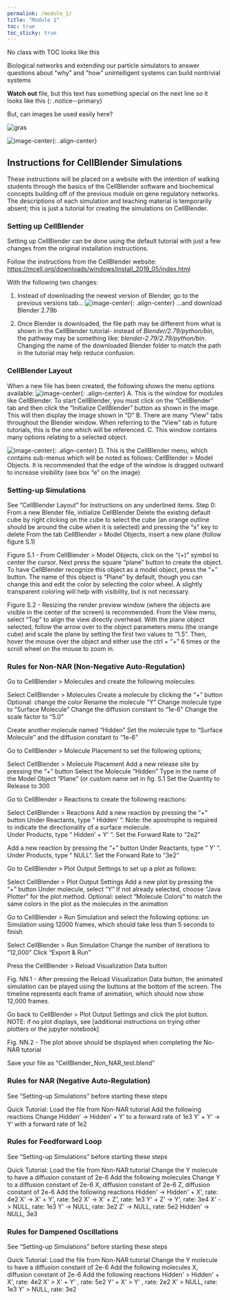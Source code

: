 ```yaml
---
permalink: /module_1/
title: "Module 1"
toc: true
toc_sticky: true
---
```


No class with TOC looks like this

Biological networks and extending our particle simulators to answer questions about "why" and "how" unintelligent systems can build nontrivial systems

**Watch out** file, but this text has something special on the next line so it looks like this
{: .notice--primary}

But, can images be used easily here? 

![gras](assets/images/bio-photo.jpg)

![image-center](../assets/images/m1_image1.png){: .align-center}



## Instructions for CellBlender Simulations 

These instructions will be placed on a website with the intention of walking students through the basics of the  CellBlender software and biochemical concepts building off of the previous module on gene regulatory networks. The descriptions of each simulation and teaching material is temporarily absent; this is just a tutorial for creating the simulations on CellBlender.

### Setting up CellBlender 
Setting up CellBlender can be done using the default tutorial with just a few changes from the original installation instructions.

Follow the instructions from the CellBlender website: https://mcell.org/downloads/windows/install_2019_05/index.html

With the following two changes: 

1. Instead of downloading the newest version of Blender, go to the previous versions tab...
![image-center](../assets/images/m1_image13.png){: .align-center}
...and download Blender 2.79b

2. Once Blender is downloaded,  the file path may be different from what is shown in the CellBlender tutorial- instead of *Blender/2.79/python/bin*, the pathway may be something like: *blender-2.79/2.79/python/bin*. Changing the name of the downloaded Blender folder to match the path in the tutorial may help reduce confusion. 

### CellBlender Layout

When a new file has been created, the following shows the menu options available: 
![image-center](../assets/images/m1_image3.png){: .align-center}
A. This is the window for modules like CellBlender. To start CellBlender, you must click on the “CellBlender” tab and then click the “Initialize CellBlender” button as shown in the image. This will then display the image shown in “D” 
B. There are many “View” tabs throughout the Blender window. When referring to the “View” tab in future tutorials,  this is the one which will be referenced. 
C. This window contains many options relating to a selected object. 

![image-center](../assets/images/m1_image12.png){: .align-center}
D. This is the CellBlender menu, which contains sub-menus which will be noted as follows: CellBlender > Model Objects. It is recommended that the edge of the window is dragged outward to increase visibility (see box “e” on the image) 

### Setting-up Simulations

See “CellBlender Layout” for instructions on any underlined items. 
Step 0: 
From a new Blender file, initialize CellBlender
Delete the existing default cube by right clicking on the cube to select the cube (an orange outline should be around the cube when it is selected) and pressing the “x” key to delete
From the tab CellBlender > Model Objects, insert a new plane (follow figure S.1) 

Figure S.1 - From CellBlender > Model Objects, click on the “(+)” symbol to center the cursor. Next press the square “plane” button to create the object. To have CellBlender recognize this object as a model object, press the “+” button. The name of this object is “Plane” by default, though you can change this and edit the color by selecting the color wheel. A slightly transparent coloring will help with visibility, but is not necessary. 


Figure S.2 - Resizing the render preview window (where the objects are visible in the center of the screen) is recommended. From the View menu, select “Top” to align the view directly overhead. With the plane object selected, follow the arrow over to the object parameters menu (the orange cube) and scale the plane by setting the first two values to “1.5”. Then, hover the mouse over the object and either use the ctrl + “+” 6 times or the scroll wheel on the mouse to zoom in. 

### Rules for Non-NAR (Non-Negative Auto-Regulation)

Go to CellBlender > Molecules and create the following molecules:


Select CellBlender > Molecules
Create a molecule by clicking the “+” button
Optional: change the color
Rename the molecule “Y” 
Change molecule type to “Surface Molecule” 
Change the diffusion constant to “1e-6”
Change the scale factor to “5.0” 



Create another  molecule named “Hidden”
Set the molecule type to “Surface Molecule”  and the diffusion constant to “1e-6”

Go to CellBlender > Molecule Placement to set the following options; 


Select CellBlender > Molecule Placement
Add a new release site by pressing the “+” button 
Select the Molecule “Hidden” 
Type in the name of the Model Object “Plane” (or custom name set in fig. S.1
Set the Quantity to Release to 300 

Go to CellBlender > Reactions to create the following reactions:


Select CellBlender > Reactions
Add a new reaction by pressing the “+” button 
Under Reactants, type “ Hidden’ “. Note: the apostrophe is required to indicate the directionality of a surface molecule.  
Under Products, type “ Hidden’ + Y’ “. 
Set the Forward Rate to “2e2”


Add a new reaction by pressing the “+” button 
Under Reactants, type “ Y’ “. 
Under Products, type “ NULL“. 
Set the Forward Rate to “3e2”

Go to CellBlender > Plot Output Settings to set up a plot as follows: 


Select CellBlender > Plot Output Settings
Add a new plot by pressing the “+” button 
Under molecule, select  “Y”
If not already selected, choose “Java Plotter” for the plot method.
Optional: select “Molecule Colors” to match the same colors in the plot as the molecules in the animation

Go to CellBlender > Run Simulation and select the following options: un Simulation using 12000 frames, which should take less than 5 seconds to finish


Select CellBlender > Run Simulation
Change the number of iterations to “12,000”
Click “Export & Run”


Press the CellBlender > Reload Visualization Data button 

Fig. NN.1 - After pressing the Reload Visualization Data button, the animated simulation can be played using the buttons at the bottom of the screen. The timeline represents each frame of animation, which should now show 12,000 frames.

Go back to CellBlender > Plot Output Settings and click the plot button. NOTE: if no plot displays, see [additional instructions on trying other plotters or the jupyter notebook]
 


Fig. NN.2 - The plot above should be displayed when completing the No-NAR tutorial

Save your file as “CellBlender_Non_NAR_test.blend” 

### Rules for NAR (Negative Auto-Regulation)

See “Setting-up Simulations” before starting these steps

Quick Tutorial: 
Load the file from Non-NAR tutorial
Add the following reactions
Change Hidden’ -> Hidden’ + Y’ to a forward rate of 1e3
Y’ + Y’ →  Y’   with a forward rate of 1e2


### Rules for Feedforward Loop

See “Setting-up Simulations” before starting these steps

Quick Tutorial: 
Load the file from Non-NAR tutorial
Change the Y molecule to have a diffusion constant of 2e-6
Add the following molecules
Change Y to a diffusion constant of 2e-6
X, diffusion constant of 2e-6
Z, diffusion constant of 2e-6
Add the following reactions
Hidden' -> Hidden' + X', rate: 4e2
X' -> X' + Y', rate: 5e2
X' -> X' + Z', rate: 1e3
Y' + Z' -> Y', rate: 3e4
X' -> NULL, rate: 1e3
Y' -> NULL, rate: 3e2
Z' -> NULL, rate: 5e2
Hidden’ -> NULL, 3e3


### Rules for Dampened Oscillations 

See “Setting-up Simulations” before starting these steps

Quick Tutorial: 
Load the file from Non-NAR tutorial
Change the Y molecule to have a diffusion constant of 2e-6
Add the following molecules
X, diffusion constant of 2e-6
Add the following reactions
Hidden' > Hidden' + X', rate: 4e2
X' > X' + Y' , rate: 5e2
Y' + X' > Y' , rate: 2e2
X' > NULL, rate: 1e3
Y' > NULL, rate: 3e2




